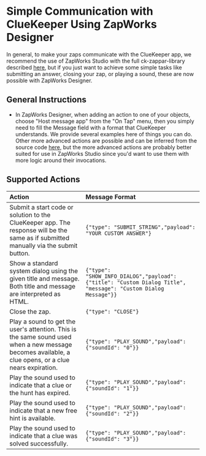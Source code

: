 # Simple Communication with ClueKeeper Using ZapWorks Designer

In general, to make your zaps communicate with the ClueKeeper app, we recommend the use of ZapWorks Studio with the full ck-zappar-library described [here](README.md), but if you just want to achieve some simple tasks like submitting an answer, closing your zap, or playing a sound, these are now possible with ZapWorks Designer.

## General Instructions
- In ZapWorks Designer, when adding an action to one of your objects, choose "Host message app" from the "On Tap" menu, then you simply need to fill the Message field with a format that ClueKeeper understands.  We provide several examples here of things you can do.  Other more advanced actions are possible and can be inferred from the source code [here](https://raw.githubusercontent.com/cluekeeper/ck-zappar-library/master/src/cluekeeper.ts), but the more advanced actions are probably better suited for use in ZapWorks Studio since you'd want to use them with more logic around their invocations.

## Supported Actions
| Action | Message Format |
|:--- |:--- |
| Submit a start code or solution to the ClueKeeper app.  The response will be the same as if submitted manually via the submit button. | `{"type": "SUBMIT_STRING","payload": "YOUR CUSTOM ANSWER"}` |
| Show a standard system dialog using the given title and message. Both title and message are interpreted as HTML. | `{"type": "SHOW_INFO_DIALOG","payload": {"title": "Custom Dialog Title", "message": "Custom Dialog Message"}}` |
| Close the zap. | `{"type": "CLOSE"}` |
| Play a sound to get the user's attention. This is the same sound used when a new message becomes available, a clue opens, or a clue nears expiration. | `{"type": "PLAY_SOUND","payload": {"soundId": "0"}}` |
| Play the sound used to indicate that a clue or the hunt has expired. | `{"type": "PLAY_SOUND","payload": {"soundId": "1"}}` |
| Play the sound used to indicate that a new free hint is available. | `{"type": "PLAY_SOUND","payload": {"soundId": "2"}}` |
| Play the sound used to indicate that a clue was solved successfully. | `{"type": "PLAY_SOUND","payload": {"soundId": "3"}}` |


